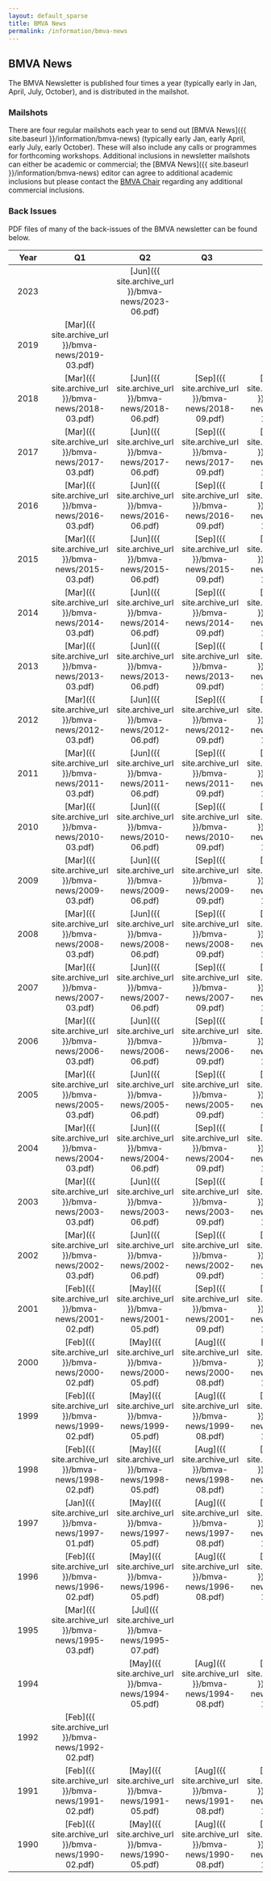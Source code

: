 ```yaml
---
layout: default_sparse
title: BMVA News
permalink: /information/bmva-news
---
```


## BMVA News

The BMVA Newsletter is published four times a year (typically early in Jan,
April, July, October), and is distributed in the mailshot.

### Mailshots

There are four regular mailshots each year to send out [BMVA News]({{ site.baseurl }}/information/bmva-news) (typically
early Jan, early April, early July, early October). These will also include
any calls or programmes for forthcoming workshops.  Additional inclusions in
newsletter mailshots can either be academic or commercial; the [BMVA News]({{ site.baseurl }}/information/bmva-news)
editor can agree to additional academic inclusions but please contact the
[BMVA Chair](mailto:chair@bmva.org) regarding any additional commercial
inclusions.

### Back Issues

PDF files of many of the back-issues of the BMVA newsletter can be found below.

<!--To submit material for the newsletter, or with its associated mailshot, see
[the mailshot](/mailshot/). -->

|&nbsp;&nbsp;&nbsp;Year&nbsp;&nbsp;&nbsp;| &nbsp;&nbsp;&nbsp;Q1&nbsp;&nbsp;&nbsp; | &nbsp;&nbsp;&nbsp;Q2&nbsp;&nbsp;&nbsp; | Q3&nbsp;&nbsp;&nbsp; | &nbsp;&nbsp;&nbsp;Q4&nbsp;&nbsp;&nbsp; |
|:-:|:-:|:-:|:-:|:-:|
| 2023 | | [Jun]({{ site.archive_url }}/bmva-news/2023-06.pdf) |  |  |  
| 2019 | [Mar]({{ site.archive_url }}/bmva-news/2019-03.pdf) |  |  |  |
| 2018 | [Mar]({{ site.archive_url }}/bmva-news/2018-03.pdf) | [Jun]({{ site.archive_url }}/bmva-news/2018-06.pdf) | [Sep]({{ site.archive_url }}/bmva-news/2018-09.pdf) | [Dec]({{ site.archive_url }}/bmva-news/2018-12.pdf) |
| 2017 | [Mar]({{ site.archive_url }}/bmva-news/2017-03.pdf) | [Jun]({{ site.archive_url }}/bmva-news/2017-06.pdf) | [Sep]({{ site.archive_url }}/bmva-news/2017-09.pdf) | [Dec]({{ site.archive_url }}/bmva-news/2017-12.pdf) |
| 2016 | [Mar]({{ site.archive_url }}/bmva-news/2016-03.pdf) | [Jun]({{ site.archive_url }}/bmva-news/2016-06.pdf) | [Sep]({{ site.archive_url }}/bmva-news/2016-09.pdf) | [Dec]({{ site.archive_url }}/bmva-news/2016-12.pdf) |
| 2015 | [Mar]({{ site.archive_url }}/bmva-news/2015-03.pdf) | [Jun]({{ site.archive_url }}/bmva-news/2015-06.pdf) | [Sep]({{ site.archive_url }}/bmva-news/2015-09.pdf) | [Dec]({{ site.archive_url }}/bmva-news/2015-12.pdf) |
| 2014 | [Mar]({{ site.archive_url }}/bmva-news/2014-03.pdf) | [Jun]({{ site.archive_url }}/bmva-news/2014-06.pdf) | [Sep]({{ site.archive_url }}/bmva-news/2014-09.pdf) | [Dec]({{ site.archive_url }}/bmva-news/2014-12.pdf) |
| 2013 | [Mar]({{ site.archive_url }}/bmva-news/2013-03.pdf) | [Jun]({{ site.archive_url }}/bmva-news/2013-06.pdf) | [Sep]({{ site.archive_url }}/bmva-news/2013-09.pdf) | [Dec]({{ site.archive_url }}/bmva-news/2013-12.pdf) |
| 2012 | [Mar]({{ site.archive_url }}/bmva-news/2012-03.pdf) | [Jun]({{ site.archive_url }}/bmva-news/2012-06.pdf) | [Sep]({{ site.archive_url }}/bmva-news/2012-09.pdf) | [Dec]({{ site.archive_url }}/bmva-news/2012-12.pdf) |
| 2011 | [Mar]({{ site.archive_url }}/bmva-news/2011-03.pdf) | [Jun]({{ site.archive_url }}/bmva-news/2011-06.pdf) | [Sep]({{ site.archive_url }}/bmva-news/2011-09.pdf) | [Dec]({{ site.archive_url }}/bmva-news/2011-12.pdf) |
| 2010 | [Mar]({{ site.archive_url }}/bmva-news/2010-03.pdf) | [Jun]({{ site.archive_url }}/bmva-news/2010-06.pdf) | [Sep]({{ site.archive_url }}/bmva-news/2010-09.pdf) | [Dec]({{ site.archive_url }}/bmva-news/2010-12.pdf) |
| 2009 | [Mar]({{ site.archive_url }}/bmva-news/2009-03.pdf) | [Jun]({{ site.archive_url }}/bmva-news/2009-06.pdf) | [Sep]({{ site.archive_url }}/bmva-news/2009-09.pdf) | [Dec]({{ site.archive_url }}/bmva-news/2009-12.pdf) |
| 2008 | [Mar]({{ site.archive_url }}/bmva-news/2008-03.pdf) | [Jun]({{ site.archive_url }}/bmva-news/2008-06.pdf) | [Sep]({{ site.archive_url }}/bmva-news/2008-09.pdf) | [Dec]({{ site.archive_url }}/bmva-news/2008-12.pdf) |
| 2007 | [Mar]({{ site.archive_url }}/bmva-news/2007-03.pdf) | [Jun]({{ site.archive_url }}/bmva-news/2007-06.pdf) | [Sep]({{ site.archive_url }}/bmva-news/2007-09.pdf) | [Dec]({{ site.archive_url }}/bmva-news/2007-12.pdf) |
| 2006 | [Mar]({{ site.archive_url }}/bmva-news/2006-03.pdf) | [Jun]({{ site.archive_url }}/bmva-news/2006-06.pdf) | [Sep]({{ site.archive_url }}/bmva-news/2006-09.pdf) | [Dec]({{ site.archive_url }}/bmva-news/2006-12.pdf) |
| 2005 | [Mar]({{ site.archive_url }}/bmva-news/2005-03.pdf) | [Jun]({{ site.archive_url }}/bmva-news/2005-06.pdf) | [Sep]({{ site.archive_url }}/bmva-news/2005-09.pdf) | [Dec]({{ site.archive_url }}/bmva-news/2005-12.pdf) |
| 2004 | [Mar]({{ site.archive_url }}/bmva-news/2004-03.pdf) | [Jun]({{ site.archive_url }}/bmva-news/2004-06.pdf) | [Sep]({{ site.archive_url }}/bmva-news/2004-09.pdf) | [Dec]({{ site.archive_url }}/bmva-news/2004-12.pdf) |
| 2003 | [Mar]({{ site.archive_url }}/bmva-news/2003-03.pdf) | [Jun]({{ site.archive_url }}/bmva-news/2003-06.pdf) | [Sep]({{ site.archive_url }}/bmva-news/2003-09.pdf) | [Dec]({{ site.archive_url }}/bmva-news/2003-12.pdf) |
| 2002 | [Mar]({{ site.archive_url }}/bmva-news/2002-03.pdf) | [Jun]({{ site.archive_url }}/bmva-news/2002-06.pdf) | [Sep]({{ site.archive_url }}/bmva-news/2002-09.pdf) | [Dec]({{ site.archive_url }}/bmva-news/2002-12.pdf) |
| 2001 | [Feb]({{ site.archive_url }}/bmva-news/2001-02.pdf) | [May]({{ site.archive_url }}/bmva-news/2001-05.pdf) | [Sep]({{ site.archive_url }}/bmva-news/2001-09.pdf) | [Dec]({{ site.archive_url }}/bmva-news/2001-12.pdf) |
| 2000 | [Feb]({{ site.archive_url }}/bmva-news/2000-02.pdf) | [May]({{ site.archive_url }}/bmva-news/2000-05.pdf) | [Aug]({{ site.archive_url }}/bmva-news/2000-08.pdf) | [Oct]({{ site.archive_url }}/bmva-news/2000-10.pdf) |
| 1999 | [Feb]({{ site.archive_url }}/bmva-news/1999-02.pdf) | [May]({{ site.archive_url }}/bmva-news/1999-05.pdf) | [Aug]({{ site.archive_url }}/bmva-news/1999-08.pdf) | [Nov]({{ site.archive_url }}/bmva-news/1999-11.pdf) |
| 1998 | [Feb]({{ site.archive_url }}/bmva-news/1998-02.pdf) | [May]({{ site.archive_url }}/bmva-news/1998-05.pdf) | [Aug]({{ site.archive_url }}/bmva-news/1998-08.pdf) | [Nov]({{ site.archive_url }}/bmva-news/1998-11.pdf) |
| 1997 | [Jan]({{ site.archive_url }}/bmva-news/1997-01.pdf) | [May]({{ site.archive_url }}/bmva-news/1997-05.pdf) | [Aug]({{ site.archive_url }}/bmva-news/1997-08.pdf) | [Nov]({{ site.archive_url }}/bmva-news/1997-11.pdf) |
| 1996 | [Feb]({{ site.archive_url }}/bmva-news/1996-02.pdf) | [May]({{ site.archive_url }}/bmva-news/1996-05.pdf) | [Aug]({{ site.archive_url }}/bmva-news/1996-08.pdf) | [Nov]({{ site.archive_url }}/bmva-news/1996-11.pdf) |
| 1995 | [Mar]({{ site.archive_url }}/bmva-news/1995-03.pdf) | [Jul]({{ site.archive_url }}/bmva-news/1995-07.pdf) |  |
| 1994 |                    | [May]({{ site.archive_url }}/bmva-news/1994-05.pdf) | [Aug]({{ site.archive_url }}/bmva-news/1994-08.pdf) | [Nov]({{ site.archive_url }}/bmva-news/1994-11.pdf) |
| 1992 | [Feb]({{ site.archive_url }}/bmva-news/1992-02.pdf) |  |  |  |
| 1991 | [Feb]({{ site.archive_url }}/bmva-news/1991-02.pdf) | [May]({{ site.archive_url }}/bmva-news/1991-05.pdf) | [Aug]({{ site.archive_url }}/bmva-news/1991-08.pdf) | [Nov]({{ site.archive_url }}/bmva-news/1991-11.pdf) |
| 1990 | [Feb]({{ site.archive_url }}/bmva-news/1990-02.pdf) | [May]({{ site.archive_url }}/bmva-news/1990-05.pdf) | [Aug]({{ site.archive_url }}/bmva-news/1990-08.pdf) | [Nov]({{ site.archive_url }}/bmva-news/1990-11.pdf) |



